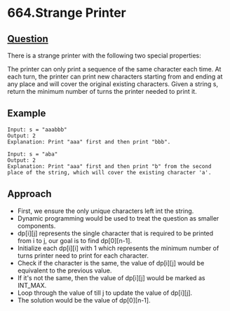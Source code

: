 # 664.Strange Printer

## [Question](https://leetcode.com/problems/strange-printer/)
There is a strange printer with the following two special properties:

The printer can only print a sequence of the same character each time.
At each turn, the printer can print new characters starting from and ending at any place and will cover the original existing characters.
Given a string s, return the minimum number of turns the printer needed to print it.

## Example
```
Input: s = "aaabbb"
Output: 2
Explanation: Print "aaa" first and then print "bbb".
```
```
Input: s = "aba"
Output: 2
Explanation: Print "aaa" first and then print "b" from the second place of the string, which will cover the existing character 'a'.
```

## Approach
- First, we ensure the only unique characters left int the string.
- Dynamic programming would be used to treat the question as smaller components.
- dp[i][j] represents the single character that is required to be printed from i to j, our goal is to find dp[0][n-1].
- Initialize each dp[i][i] with 1 which represents the minimum number of turns printer need to print for each character.
- Check if the character is the same, the value of dp[i][j] would be equivalent to the previous value.
- If it's not the same, then the value of dp[i][j] would be marked as INT_MAX.
- Loop through the value of till j to update the value of dp[i][j].
- The solution would be the value of dp[0][n-1].